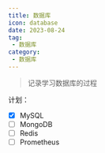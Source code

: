 ```yaml
---
title: 数据库
icon: database
date: 2023-08-24
tag:
 - 数据库
category:
 - 数据库
---
```


> 记录学习数据库的过程
>

计划：

- [x] MySQL
- [ ] MongoDB
- [ ] Redis
- [ ] Prometheus

<Catalog />
